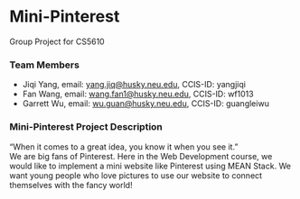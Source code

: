 # Mini-Pinterest
Group Project for CS5610
### Team Members
* Jiqi Yang, email: yang.jiq@husky.neu.edu, CCIS-ID: yangjiqi
* Fan Wang, email: wang.fan1@husky.neu.edu, CCIS-ID: wf1013
* Garrett Wu, email: wu.guan@husky.neu.edu, CCIS-ID: guangleiwu
### Mini-Pinterest Project Description
“When it comes to a great idea, you know it when you see it.” <br>
We are big fans of Pinterest. Here in the Web Development course, we would like to implement a mini website like Pinterest using MEAN Stack. We want young people who love pictures to use our website to connect themselves with the fancy world!
